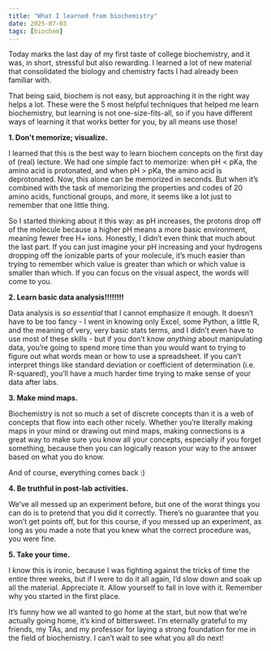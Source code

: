 ```yaml
---
title: "What I learned from biochemistry"
date: 2025-07-03
tags: [biochem]
---
```


Today marks the last day of my first taste of college biochemistry, and it was, in short, stressful but also rewarding. I learned a lot of new material that consolidated the biology and chemistry facts I had already been familiar with. 

That being said, biochem is not easy, but approaching it in the right way helps a lot. These were the 5 most helpful techniques that helped me learn biochemistry, but learning is not one-size-fits-all, so if you have different ways of learning it that works better for you, by all means use those!

**1. Don't memorize; visualize.**

I learned that this is the best way to learn biochem concepts on the first day of (real) lecture. We had one simple fact to memorize: when pH < pKa, the amino acid is protonated, and when pH > pKa, the amino acid is deprotonated. Now, this alone can be memorized in seconds. But when it’s combined with the task of memorizing the properties and codes of 20 amino acids, functional groups, and more, it seems like a lot just to remember that one little thing.

So I started thinking about it this way: as pH increases, the protons drop off of the molecule because a higher pH means a more basic environment, meaning fewer free H+ ions. Honestly, I didn’t even think that much about the last part. If you can just imagine your pH increasing and your hydrogens dropping off the ionizable parts of your molecule, it’s much easier than trying to remember which value is greater than which or which value is smaller than which. If you can focus on the visual aspect, the words will come to you.

**2. Learn basic data analysis!!!!!!!!**

Data analysis is *so essential* that I cannot emphasize it enough. It doesn’t have to be too fancy - I went in knowing only Excel, some Python, a little R, and the meaning of very, very basic stats terms, and I didn’t even have to use most of these skills - but if you don’t know *anything* about manipulating data, you’re going to spend more time than you would want to trying to figure out what words mean or how to use a spreadsheet. If you can’t interpret things like standard deviation or coefficient of determination (i.e. R-squared), you’ll have a much harder time trying to make sense of your data after labs.

**3. Make mind maps.**

Biochemistry is not so much a set of discrete concepts than it is a web of concepts that flow into each other nicely. Whether you’re literally making maps in your mind or drawing out mind maps, making connections is a great way to make sure you know all your concepts, especially if you forget something, because then you can logically reason your way to the answer based on what you do know.

And of course, everything comes back :)

**4. Be truthful in post-lab activities.**

We’ve all messed up an experiment before, but one of the worst things you can do is to pretend that you did it correctly. There’s no guarantee that you won’t get points off, but for this course, if you messed up an experiment, as long as you made a note that you knew what the correct procedure was, you were fine. 

**5. Take your time.**

I know this is ironic, because I was fighting against the tricks of time the entire three weeks, but if I were to do it all again, I’d slow down and soak up all the material. Appreciate it. Allow yourself to fall in love with it. Remember why you started in the first place.

It’s funny how we all wanted to go home at the start, but now that we’re actually going home, it’s kind of bittersweet. I’m eternally grateful to my friends, my TAs, and my professor for laying a strong foundation for me in the field of biochemistry. I can’t wait to see what you all do next!
